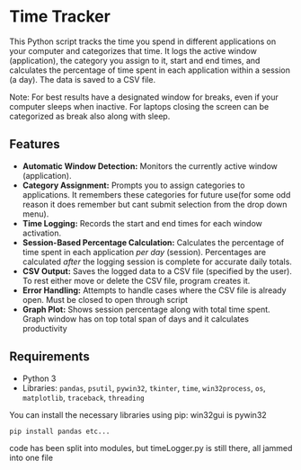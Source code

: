 # Time Tracker

This Python script tracks the time you spend in different applications on your computer and categorizes that time. It logs the active window (application), 
the category you assign to it, start and end times, and calculates the percentage of time spent in each application within a session (a day).  The data is saved to a CSV file.

Note: For best results have a designated window for breaks, even if your computer sleeps when inactive. For laptops closing the screen can be categorized as break also along with sleep.

## Features

*   **Automatic Window Detection:** Monitors the currently active window (application).
*   **Category Assignment:** Prompts you to assign categories to applications.  It remembers these categories for future use(for some odd reason it does remember but cant submit selection from the drop down menu).
*   **Time Logging:** Records the start and end times for each window activation.
*   **Session-Based Percentage Calculation:** Calculates the percentage of time spent in each application *per day* (session).  Percentages are calculated *after* the logging session is complete for accurate daily totals.
*   **CSV Output:** Saves the logged data to a CSV file (specified by the user). To rest either move or delete the CSV file, program creates it.
*   **Error Handling:** Attempts to handle cases where the CSV file is already open. Must be closed to open through script
*   **Graph Plot:** Shows session percentage along with total time spent. Graph window has on top total span of days and it calculates productivity

## Requirements

*   Python 3
*   Libraries: `pandas`, `psutil`, `pywin32`, `tkinter`, `time`, `win32process`, `os`, `matplotlib`, `traceback`, `threading`

You can install the necessary libraries using pip:
win32gui is pywin32
```bash
pip install pandas etc...
```
code has been split into modules, but timeLogger.py is still there, all jammed into one file
